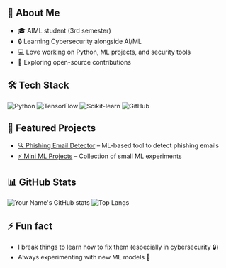 ## 👋 About Me
- 🎓 AIML student (3rd semester)  
- 🔒 Learning Cybersecurity alongside AI/ML  
- 💻 Love working on Python, ML projects, and security tools  
- 🚀 Exploring open-source contributions  

## 🛠️ Tech Stack
![Python](https://img.shields.io/badge/Python-3776AB?logo=python&logoColor=white)
![TensorFlow](https://img.shields.io/badge/TensorFlow-FF6F00?logo=tensorflow&logoColor=white)
![Scikit-learn](https://img.shields.io/badge/ScikitLearn-F7931E?logo=scikitlearn&logoColor=white)
![GitHub](https://img.shields.io/badge/GitHub-181717?logo=github&logoColor=white)

## 📂 Featured Projects
- [🔍 Phishing Email Detector](https://github.com/sjv-007/PhishingEmailDetector) – ML-based tool to detect phishing emails  
- [⚡ Mini ML Projects](https://github.com/sjv-007/MiniProjects) – Collection of small ML experiments  

## 📊 GitHub Stats
![Your Name's GitHub stats](https://github-readme-stats.vercel.app/api?username=sjv-007&show_icons=true&theme=radical)
![Top Langs](https://github-readme-stats.vercel.app/api/top-langs/?username=sjv-007&layout=compact&theme=radical)

## ⚡ Fun fact
- I break things to learn how to fix them (especially in cybersecurity 🔒)  
- Always experimenting with new ML models 🚀
